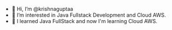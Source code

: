 - 👋 Hi, I’m @krishnaguptaa
- 👀 I’m interested in Java Fullstack Development and Cloud AWS.
- 🌱 I learned Java FullStack and now I'm learning Cloud AWS.

<!---
krishnaguptaa/krishnaguptaa is a ✨ special ✨ repository because its `README.md` (this file) appears on your GitHub profile.
You can click the Preview link to take a look at your changes.
--->
